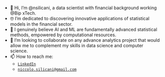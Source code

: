 - 👋 Hi, I’m @nsilicani, a data scientist with financial background working @Bip xTech.
- 🤓 I’m dedicated to discovering innovative applications of statistical models in the financial sector. 
- 👀 I genuinely believe AI and ML are fundamentally advanced statistical methods, empowered by computational resources.
- 🌱 I’m looking to collaborate on any advance analytics project that would allow me to complement my skills in data science and computer science.
- 📫 How to reach me:
  -  [`LinkedIn`](https://www.linkedin.com/in/niccol%C3%B2-silicani-918680159/)
  -  [`niccolo.silicani@gmail.com`](mailto:niccolo.silicani@gmail.com)

<!---
nsilicani/nsilicani is a ✨ special ✨ repository because its `README.md` (this file) appears on your GitHub profile.
You can click the Preview link to take a look at your changes.
--->
